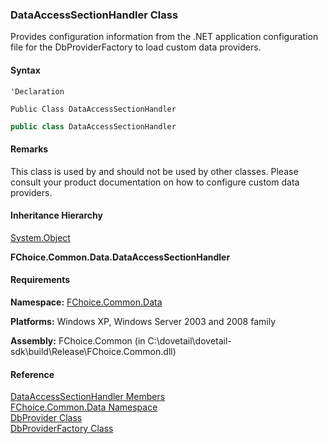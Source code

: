 ﻿### DataAccessSectionHandler Class

Provides configuration information from the .NET application configuration file for the DbProviderFactory to load custom data providers.

#### Syntax

```vbnet
'Declaration

Public Class DataAccessSectionHandler 
```

```csharp
public class DataAccessSectionHandler 
```

#### Remarks

This class is used by <see cref="DbProviderFactory"/> and should not be used by other classes. Please consult your product documentation on how to configure custom data providers.

#### Inheritance Hierarchy

[System.Object](https://msdn.microsoft.com/en-us/library/e5kfa45b(v=vs.110).aspx)

**FChoice.Common.Data.DataAccessSectionHandler**  

#### Requirements

**Namespace:** [FChoice.Common.Data](FChoice.Common~FChoice.Common.Data_namespace.md)

**Platforms:** Windows XP, Windows Server 2003 and 2008 family

**Assembly:** FChoice.Common (in C:\\dovetail\\dovetail-sdk\\build\\Release\\FChoice.Common.dll)

#### Reference

[DataAccessSectionHandler Members](FChoice.Common~FChoice.Common.Data.DataAccessSectionHandler_members.md)  
[FChoice.Common.Data Namespace](FChoice.Common~FChoice.Common.Data_namespace.md)  
[DbProvider Class](FChoice.Common~FChoice.Common.Data.DbProvider.md)  
[DbProviderFactory Class](FChoice.Common~FChoice.Common.Data.DbProviderFactory.md)